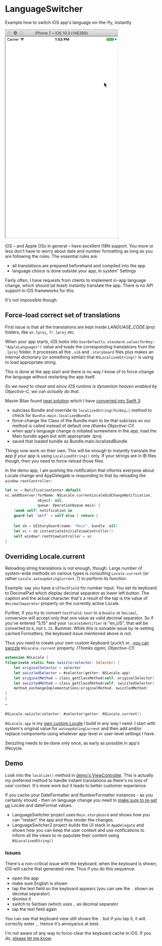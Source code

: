 # LanguageSwitcher
Example how to switch iOS app's language on-the-fly, instantly

![](language-switcher-50pct.gif)

iOS – and Apple OSs in general – have excellent I18N support. You more or less don't have to worry about date and number formatting as long as you are following the rules. The essential rules are:

* all translations are prepared beforehand and compiled into the app
* language choice is done outside your app, in system' Settings

Fairly often, I have requests from clients to implement in-app language change, which should (at least) instantly translate the app. There is no API support in iOS frameworks for this.

It's not impossible though.

## Force-load correct set of translations

First issue is that all the translations are kept inside _LANGUAGE_CODE.lproj_ folders, like `en.lproj`, `fr.lproj` etc. 

When your app starts, iOS looks into `UserDefaults.standard.value(forKey: "AppleLanguages")` value and loads the corresponding translations from the `.lproj` folder. It processes all the `.xib` and `.storyboard` files plus makes an internal dictionary (or something similar) that `NSLocalizedString()` is using to load appropriate string.

This is done at the app start and there is no way I know of to force-change the language without restarting the app itself. 

*So we need to cheat and since iOS runtime is dynamism heaven enabled by Objective-C, we can actually do that.*

Maxim Bilan found [neat solution](https://www.factorialcomplexity.com/blog/2015/01/28/how-to-change-localization-internally-in-your-ios-application.html) which I have [converted into Swift 3](https://github.com/radianttap/LanguageSwitcher/blob/master/Bundle-AppLocale.swift):

* subclass Bundle and override its `localizedString(forKey…)` method to check for `Bundle.main.localizedBundle`
* force-change the Class of the Bundle.main to be that subclass so our method is called instead of default one _(thanks Objective-C!)_
* when app's language change is initiated somewhere in the app, load the Main bundle again but with appropriate .lproj 
* saved that loaded bundle as Bundle.main.localizedBundle

Things now work on their own. This will be enough to instantly translate the app *if* your app is using `LocalizedString()` only. If your strings are in IB files though, then you need to force-reload those files.

In the demo app, I am pushing the notification that informs everyone about Locale change and AppDelegate is responding to that by reloading the `window.rootController`:

```swift
let nc = NotificationCenter.default
nc.addObserver(forName: NSLocale.currentLocaleDidChangeNotification, 
               object: nil, 
               queue: OperationQueue.main) {
	[weak self] notification in
	guard let `self` = self else { return }

	let sb = UIStoryboard(name: "Main", bundle: nil)
	let vc = sb.instantiateInitialViewController()
	self.window?.rootViewController = vc
}
```

## Overriding Locale.current

Reloading string translations is not enough, though. Large number of system-wide methods on various types is consulting `Locale.current` (or rather `Locale.autoupdatingCurrent`..?) to perform its function. 

Example: say you have a `UITextField` for number input. You set its keyboard to DecimalPad which display decimal separator as lower left button. The caption and the actual character that's a result of the tap is the value of `decimalSeparator` property on the currently active Locale.

Further, if you try to convert `textField.text` to a `Double` or `Decimal`, conversion will accept only that one value as valid decimal separator. So if you've entered "5,15" and your `localeIdentifier` is "en_US", that will be converted to `0`, not `5.15`. Bummer. While this is solvable issue by re-setting cached Formatters, the keyboard issue mentioned above is not. 

Thus you need to create your own custom keyboard (yuck!) or…[you can swizzle](https://github.com/apple/swift-evolution/blob/master/proposals/0064-property-selectors.md) `NSLocale.current` property. _(Thanks again, Objective-C!)_

```swift
extension NSLocale {
fileprivate static func swizzle(selector: Selector) {
	let originalSelector = selector
	let swizzledSelector = #selector(getter: NSLocale.app)
	let originalMethod = class_getClassMethod(self, originalSelector)
	let swizzledMethod = class_getClassMethod(self, swizzledSelector)
	method_exchangeImplementations(originalMethod, swizzledMethod)
}
}
…

NSLocale.swizzle(selector: #selector(getter: NSLocale.current))
```

`NSLocale.app` is my [own custom Locale](https://github.com/radianttap/LanguageSwitcher/blob/master/Locale-App.swift) I build in any way I need. I start with system's original value for `autoupdatingCurrent` and then add and/or replace components using whatever app-level or user-level settings I have.

Swizzling needs to be done only once, as early as possible in app's lifecycle. 

## Demo

Look into the `localize()` method in [demo's ViewController](https://github.com/radianttap/LanguageSwitcher/blob/master/LanguageSwitcher/ViewController.swift). This is actually my preferred method to handle instant translations as there's no loss of user context. It's more work but it leads to better customer experience. 

If you cache your DateFormatter and NumberFormatter instances - as you certainly should - then on language change you need to [make sure to re-set up](https://github.com/radianttap/LanguageSwitcher/blob/master/LanguageSwitcher/Formatters.swift) Locale and dateFormat values.

* LanguageSwitcher project uses `Main.storyboard` and shows how you can "restart" the app and thus render the changes.
* LanguageSwitcher2 project builds the UI stack in `AppDelegate` and shows how you can keep the user context and use notifications to inform all the views to re-populate their content using `NSLocalizedString()`


### Issues

There's a non-critical issue with the keyboard: when the keyboard is shown, iOS will cache that generated view. Thus if you do this sequence:

- open the app
- make sure English is shown
- tap the text field so the keyboard appears (you can see the `.` shown as decimal separator)
- dismiss it
- switch to Serbian (which uses `,` as decimal separator
- tap the text field again

You can see that keyboard view still shows the `.` but if you tap it, it will correctly enter `,`. Hence it's annoyance at best. 

I'm not aware of any way to force-clear the keyboard cache in iOS. If you do, [please let me know](https://twitter.com/radiantav).
